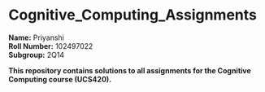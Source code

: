# Cognitive_Computing_Assignments

**Name:** Priyanshi <br>
**Roll Number:** 102497022 <br>
**Subgroup:** 2Q14  

**This repository contains solutions to all assignments for the Cognitive Computing course (UCS420).**
